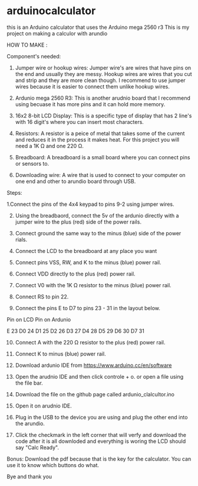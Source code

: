 # arduinocalculator
this is an Arduino calculator that uses the Arduino mega 2560 r3
This is my project on making a calculor with arundio 


HOW TO MAKE :

Component's needed:

1. Jumper wire or hookup wires: Jumper wire's are wires that have pins on the end and usually they are messy. Hookup wires are wires that you cut and strip and they are more clean though.
I recommend to use jumper wires because it is easier to connect them unlike hookup wires.

2. Ardunio mega 2560 R3: This is another arudnio board that I recommend using becuase it has more pins and it can hold more memory.

3. 16x2 8-bit LCD Display: This is a specific type of display that has 2 line's with 16 digit's where you can insert most characters.

4. Resistors: A resistor is a peice of metal that takes some of the current and reduces it in the process it makes heat. For this project you will need a 1K Ω and one 220 Ω.

8. Breadboard: A breadboard is a small board where you can connect pins or sensors to.

9. Downloading wire: A wire that is used to connect to your computer on one end and other to arundio board through USB.


Steps: 

1.Connect the pins of the 4x4 keypad to pins 9-2 using jumper wires.

2. Using the breadbaord, connect the 5v of the ardunio directly with a jumper wire to the plus (red) side of the power rails.

3. Connect ground the same way to the minus (blue) side of the power rials.

4. Connect the LCD to the breadboard at any place you want

5. Connect pins VSS, RW, and K to the minus (blue) power rail.

6. Connect VDD directly to the plus (red) power rail.

7. Connect V0 with the 1K Ω resistor to the minus  (blue) power rail.

8. Connect RS to pin 22.

9. Connect the pins E to D7 to pins 23 - 31 in the layout below.

Pin on LCD          Pin on Ardunio

E                   23
D0                  24
D1                  25
D2                  26
D3                  27
D4                  28
D5                  29
D6                  30
D7                  31


10. Connect A with the 220 Ω resistor to the plus  (red) power rail.

11. Connect K to minus  (blue) power rail.

12. Download ardunio IDE from https://www.arduino.cc/en/software

13. Open the arudnio IDE and then click controle + o. or open a file using the file bar.

14. Download the file on the github page called ardunio_clalcultor.ino

15. Open it on arudnio IDE.

16. Plug in the USB to the device you are using and plug the other end into the arundio.

17. Click the checkmark in the left corner that will verfy and download the code after it is all downloded and everything is woring the LCD should say "Calc Ready".

Bonus: Download the pdf because that is the key for the calculator. You can use it to know which buttons do what.


Bye and thank you
